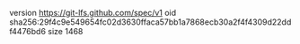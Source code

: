 version https://git-lfs.github.com/spec/v1
oid sha256:29f4c9e549654fc02d3630ffaca57bb1a7868ecb30a2f4f4309d22ddf4476bd6
size 1468
